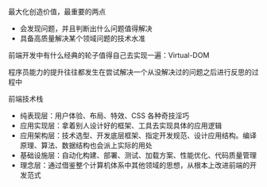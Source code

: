 最大化创造价值，最重要的两点
* 会发现问题，并且判断出什么问题值得解决
* 具备高质量解决某个领域问题的技术水准

前端开发中有什么经典的轮子值得自己去实现一遍：Virtual-DOM

程序员能力的提升往往都发生在尝试解决一个从没解决过的问题之后进行反思的过程中

前端技术栈
* 纯表现层：用户体验、布局、特效、CSS 各种奇技淫巧
* 应用实现层：拿着别人设计好的框架、工具去实现具体的应用逻辑
* 应用架构层：技术选型、开发底层框架、指定开发规范、设计应用结构。编译原理、算法、数据结构也会派上实际的用处
* 基础设施层：自动化构建、部署、测试、加载方案、性能优化、代码质量管理
* 理念层：通过借鉴整个计算机体系中其他领域的思想，从根本上改进前端的开发范式